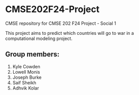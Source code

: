 # CMSE202F24-Project

CMSE repository for CMSE 202 F24 Project - Social 1

This project aims to predict which countries will go to war in a computational modeling project.

## Group members:

1. Kyle Cowden
2. Lowell Monis
3. Joseph Burke
4. Saif Sheikh
5. Adhvik Kolar
